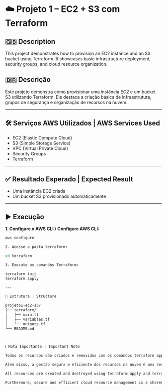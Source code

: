 # ☁️ Projeto 1 – EC2 + S3 com Terraform

## 🇬🇧 Description
This project demonstrates how to provision an EC2 instance and an S3 bucket using Terraform. It showcases basic infrastructure deployment, security groups, and cloud resource organization.

## 🇧🇷 Descrição
Este projeto demonstra como provisionar uma instância EC2 e um bucket S3 utilizando Terraform. Ele destaca a criação básica de infraestrutura, grupos de segurança e organização de recursos na nuvem.

---

## 🛠️ Serviços AWS Utilizados | AWS Services Used

- EC2 (Elastic Compute Cloud)
- S3 (Simple Storage Service)
- VPC (Virtual Private Cloud)
- Security Groups
- Terraform

---

## ✅ Resultado Esperado | Expected Result

- Uma instância EC2 criada
- Um bucket S3 provisionado automaticamente

---

## ▶️ Execução

**1. Configure o AWS CLI / Configure AWS CLI:**
```bash
aws configure

2. Acesse a pasta terraform:

cd terraform

3. Execute os comandos Terraform:

terraform init
terraform apply

---

📁 Estrutura | Structure

projeto1-ec2-s3/
├── terraform/
│   ├── main.tf
│   ├── variables.tf
│   └── outputs.tf
└── README.md

---

ℹ️ Nota Importante | Important Note

Todos os recursos são criados e removidos com os comandos terraform apply e terraform destroy, garantindo controle de custos e respeito aos limites do Free Tier da AWS.

Além disso, a gestão segura e eficiente dos recursos na nuvem é uma responsabilidade compartilhada com a AWS — cabendo ao usuário configurar, monitorar e manter suas aplicações com boas práticas.

All resources are created and destroyed using terraform apply and terraform destroy, ensuring cost control and adherence to AWS Free Tier limits.

Furthermore, secure and efficient cloud resource management is a shared responsibility with AWS — users are responsible for configuring, monitoring, and maintaining their workloads using best practices.